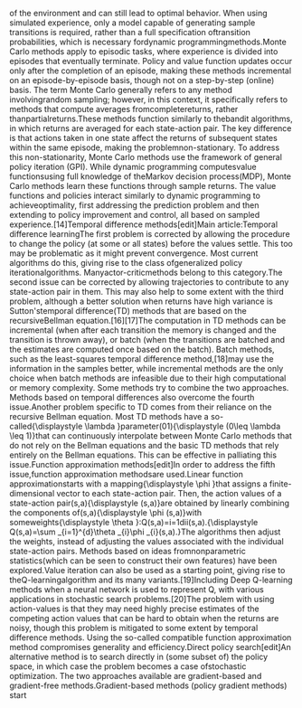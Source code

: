 of the environment and can still lead to optimal behavior. When using simulated experience, only a model capable of generating sample transitions is required, rather than a full specification oftransition probabilities, which is necessary fordynamic programmingmethods.Monte Carlo methods apply to episodic tasks, where experience is divided into episodes that eventually terminate. Policy and value function updates occur only after the completion of an episode, making these methods incremental on an episode-by-episode basis, though not on a step-by-step (online) basis. The term Monte Carlo generally refers to any method involvingrandom sampling; however, in this context, it specifically refers to methods that compute averages fromcompletereturns, rather thanpartialreturns.These methods function similarly to thebandit algorithms, in which returns are averaged for each state-action pair. The key difference is that actions taken in one state affect the returns of subsequent states within the same episode, making the problemnon-stationary. To address this non-stationarity, Monte Carlo methods use the framework of general policy iteration (GPI). While dynamic programming computesvalue functionsusing full knowledge of theMarkov decision process(MDP), Monte Carlo methods learn these functions through sample returns. The value functions and policies interact similarly to dynamic programming to achieveoptimality, first addressing the prediction problem and then extending to policy improvement and control, all based on sampled experience.[14]Temporal difference methods[edit]Main article:Temporal difference learningThe first problem is corrected by allowing the procedure to change the policy (at some or all states) before the values settle. This too may be problematic as it might prevent convergence. Most current algorithms do this, giving rise to the class ofgeneralized policy iterationalgorithms. Manyactor-criticmethods belong to this category.The second issue can be corrected by allowing trajectories to contribute to any state-action pair in them. This may also help to some extent with the third problem, although a better solution when returns have high variance is Sutton'stemporal difference(TD) methods that are based on the recursiveBellman equation.[16][17]The computation in TD methods can be incremental (when after each transition the memory is changed and the transition is thrown away), or batch (when the transitions are batched and the estimates are computed once based on the batch). Batch methods, such as the least-squares temporal difference method,[18]may use the information in the samples better, while incremental methods are the only choice when batch methods are infeasible due to their high computational or memory complexity. Some methods try to combine the two approaches. Methods based on temporal differences also overcome the fourth issue.Another problem specific to TD comes from their reliance on the recursive Bellman equation. Most TD methods have a so-called{\displaystyle \lambda }parameter(01){\displaystyle (0\leq \lambda \leq 1)}that can continuously interpolate between Monte Carlo methods that do not rely on the Bellman equations and the basic TD methods that rely entirely on the Bellman equations. This can be effective in palliating this issue.Function approximation methods[edit]In order to address the fifth issue,function approximation methodsare used.Linear function approximationstarts with a mapping{\displaystyle \phi }that assigns a finite-dimensional vector to each state-action pair. Then, the action values of a state-action pair(s,a){\displaystyle (s,a)}are obtained by linearly combining the components of(s,a){\displaystyle \phi (s,a)}with someweights{\displaystyle \theta }:Q(s,a)=i=1dii(s,a).{\displaystyle Q(s,a)=\sum _{i=1}^{d}\theta _{i}\phi _{i}(s,a).}The algorithms then adjust the weights, instead of adjusting the values associated with the individual state-action pairs. Methods based on ideas fromnonparametric statistics(which can be seen to construct their own features) have been explored.Value iteration can also be used as a starting point, giving rise to theQ-learningalgorithm and its many variants.[19]Including Deep Q-learning methods when a neural network is used to represent Q, with various applications in stochastic search problems.[20]The problem with using action-values is that they may need highly precise estimates of the competing action values that can be hard to obtain when the returns are noisy, though this problem is mitigated to some extent by temporal difference methods. Using the so-called compatible function approximation method compromises generality and efficiency.Direct policy search[edit]An alternative method is to search directly in (some subset of) the policy space, in which case the problem becomes a case ofstochastic optimization. The two approaches available are gradient-based and gradient-free methods.Gradient-based methods (policy gradient methods) start 